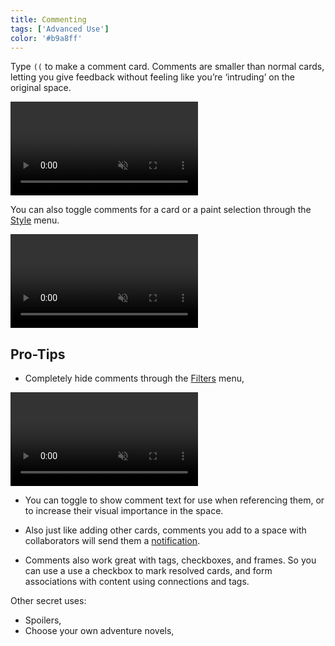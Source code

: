 ```yaml
---
title: Commenting
tags: ['Advanced Use']
color: '#b9a8ff'
---
```


Type `((` to make a comment card. Comments are smaller than normal cards, letting you give feedback without feeling like you’re ‘intruding’ on the original space.

<video class="" autoplay loop muted playsinline>
  <source src="https://updates.kinopio.club/comments.mp4">
</video>

You can also toggle comments for a card or a paint selection through the [Style](/posts/styling-cards/) menu.

<video class="" autoplay loop muted playsinline>
  <source src="https://updates.kinopio.club/turn-cards-into-comments.mp4">
</video>


## Pro-Tips

- Completely hide comments through the [Filters](/posts/filters) menu,

<video class="" autoplay loop muted playsinline>
  <source src="https://updates.kinopio.club/hide-comments.mp4">
</video>

- You can toggle to show comment text for use when referencing them, or to increase their visual importance in the space.

- Also just like adding other cards, comments you add to a space with collaborators will send them a [notification](/posts/notifications).

- Comments also work great with tags, checkboxes, and frames. So you can use a use a checkbox to mark resolved cards, and form associations with content using connections and tags.

Other secret uses:

- Spoilers,
- Choose your own adventure novels,
